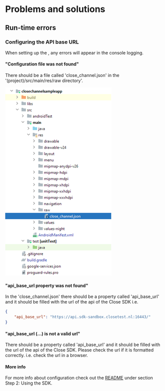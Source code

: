 # Problems and solutions

## Run-time errors

### Configuring the API base URL
When setting up the , any errors will appear in the console logging.

#### "Configuration file was not found"

There should be a file called 'close_channel.json' in the '(project)/src/main/res/raw directory'. 

![image](./images/SDK_configuration_location.png)

#### "api_base_url property was not found"

In the 'close_channel.json' there should be a property called 'api_base_url' and it should be filled with the url of the api of the Close SDK
i.e. 
```json
{
    "api_base_url": "https://api.sdk-sandbox.closetest.nl:16443/"
}
```

#### "api_base_url (...) is not a valid url"

There should be a property called 'api_base_url' and it should be filled with the url of the api of the Close SDK. 
Please check the url if it is formatted correctly. i.e. check the url in a browser.

#### More info
For more info about configuration check out the [README](../README.md) under section Step 2: Using the SDK.

